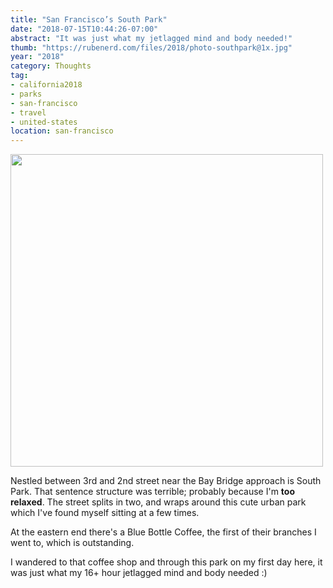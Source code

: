 ```yaml
---
title: "San Francisco’s South Park"
date: "2018-07-15T10:44:26-07:00"
abstract: "It was just what my jetlagged mind and body needed!"
thumb: "https://rubenerd.com/files/2018/photo-southpark@1x.jpg"
year: "2018"
category: Thoughts
tag:
- california2018
- parks
- san-francisco
- travel
- united-states
location: san-francisco
---
```

<p><img src="https://rubenerd.com/files/2018/photo-southpark@1x.jpg" srcset="https://rubenerd.com/files/2018/photo-southpark@1x.jpg 1x, https://rubenerd.com/files/2018/photo-southpark@2x.jpg 2x" alt="" style="width:500px" /></p>

Nestled between 3rd and 2nd street near the Bay Bridge approach is South Park. That sentence structure was terrible; probably because I'm **too relaxed**. The street splits in two, and wraps around this cute urban park which I've found myself sitting at a few times.

At the eastern end there's a Blue Bottle Coffee, the first of their branches I went to, which is outstanding.

I wandered to that coffee shop and through this park on my first day here, it was just what my 16+ hour jetlagged mind and body needed :)

